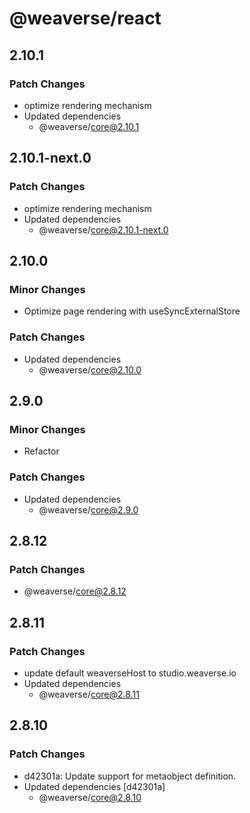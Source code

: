 # @weaverse/react

## 2.10.1

### Patch Changes

- optimize rendering mechanism
- Updated dependencies
  - @weaverse/core@2.10.1

## 2.10.1-next.0

### Patch Changes

- optimize rendering mechanism
- Updated dependencies
  - @weaverse/core@2.10.1-next.0

## 2.10.0

### Minor Changes

- Optimize page rendering with useSyncExternalStore

### Patch Changes

- Updated dependencies
  - @weaverse/core@2.10.0

## 2.9.0

### Minor Changes

- Refactor

### Patch Changes

- Updated dependencies
  - @weaverse/core@2.9.0

## 2.8.12

### Patch Changes

- @weaverse/core@2.8.12

## 2.8.11

### Patch Changes

- update default weaverseHost to studio.weaverse.io
- Updated dependencies
  - @weaverse/core@2.8.11

## 2.8.10

### Patch Changes

- d42301a: Update support for metaobject definition.
- Updated dependencies [d42301a]
  - @weaverse/core@2.8.10
